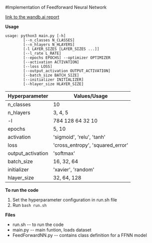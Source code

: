 #Implementation of Feedforward Neural Network

[link to the wandb.ai report](https://wandb.ai/saish/Deep-Learning/reports/CS6910-Assignment-1--Vmlldzo1MzI2OTE)

**Usage**
```
usage: python3 main.py [-h] 
		[--n_classes N_CLASSES] 
		[--n_hlayers N_HLAYERS]
		[-l LAYER_SIZES [LAYER_SIZES ...]]
		[--l_rate L_RATE]
		[--epochs EPOCHS] --optimizer OPTIMIZER
		[--activation ACTIVATION]
		[--loss LOSS]               	
		[--output_activation OUTPUT_ACTIVATION]      		
		[--batch_size BATCH_SIZE] 
		[--initializer INITIALIZER]               	
		[--hlayer_size HLAYER_SIZE]
```

Hyperparameter | Values/Usage
-------------------- | --------------------
n_classes | 10
n_hlayers | 3, 4, 5
-l | 784 128 64 32 10
epochs | 5, 10
activation | 'sigmoid', 'relu', 'tanh'
loss | 'cross_entropy', 'squared_error'
output_activation | 'softmax'
batch_size | 16, 32, 64
initializer | 'xavier', 'random'
hlayer_size | 32, 64, 128


**To run the code**

1. Set the hyperparameter configuration in run.sh file
2. Run `bash run.sh`

**Files**

* run.sh -- to run the code
* main.py -- main funtion, loads dataset
* FeedForwardNN.py -- contains class definition for a FFNN model
